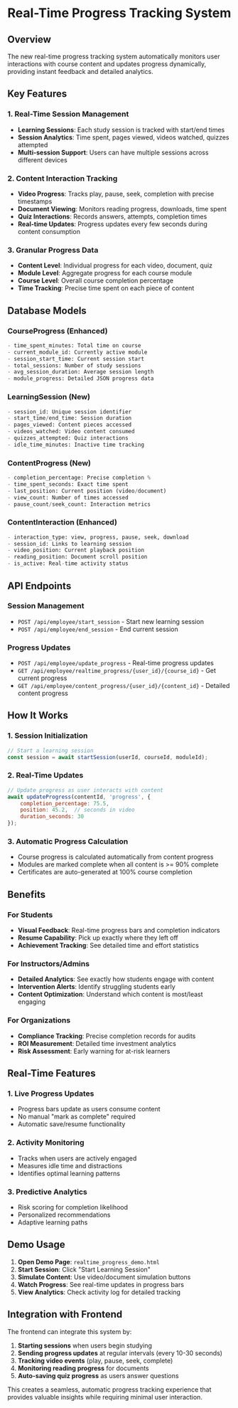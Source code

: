 # Real-Time Progress Tracking System

## Overview
The new real-time progress tracking system automatically monitors user interactions with course content and updates progress dynamically, providing instant feedback and detailed analytics.

## Key Features

### 1. **Real-Time Session Management**
- **Learning Sessions**: Each study session is tracked with start/end times
- **Session Analytics**: Time spent, pages viewed, videos watched, quizzes attempted
- **Multi-session Support**: Users can have multiple sessions across different devices

### 2. **Content Interaction Tracking**
- **Video Progress**: Tracks play, pause, seek, completion with precise timestamps
- **Document Viewing**: Monitors reading progress, downloads, time spent
- **Quiz Interactions**: Records answers, attempts, completion times
- **Real-time Updates**: Progress updates every few seconds during content consumption

### 3. **Granular Progress Data**
- **Content Level**: Individual progress for each video, document, quiz
- **Module Level**: Aggregate progress for each course module
- **Course Level**: Overall course completion percentage
- **Time Tracking**: Precise time spent on each piece of content

## Database Models

### CourseProgress (Enhanced)
```python
- time_spent_minutes: Total time on course
- current_module_id: Currently active module
- session_start_time: Current session start
- total_sessions: Number of study sessions
- avg_session_duration: Average session length
- module_progress: Detailed JSON progress data
```

### LearningSession (New)
```python
- session_id: Unique session identifier
- start_time/end_time: Session duration
- pages_viewed: Content pieces accessed
- videos_watched: Video content consumed
- quizzes_attempted: Quiz interactions
- idle_time_minutes: Inactive time tracking
```

### ContentProgress (New)
```python
- completion_percentage: Precise completion %
- time_spent_seconds: Exact time spent
- last_position: Current position (video/document)
- view_count: Number of times accessed
- pause_count/seek_count: Interaction metrics
```

### ContentInteraction (Enhanced)
```python
- interaction_type: view, progress, pause, seek, download
- session_id: Links to learning session
- video_position: Current playback position
- reading_position: Document scroll position
- is_active: Real-time activity status
```

## API Endpoints

### Session Management
- `POST /api/employee/start_session` - Start new learning session
- `POST /api/employee/end_session` - End current session

### Progress Updates
- `POST /api/employee/update_progress` - Real-time progress updates
- `GET /api/employee/realtime_progress/{user_id}/{course_id}` - Get current progress
- `GET /api/employee/content_progress/{user_id}/{content_id}` - Detailed content progress

## How It Works

### 1. **Session Initialization**
```javascript
// Start a learning session
const session = await startSession(userId, courseId, moduleId);
```

### 2. **Real-Time Updates**
```javascript
// Update progress as user interacts with content
await updateProgress(contentId, 'progress', {
    completion_percentage: 75.5,
    position: 45.2,  // seconds in video
    duration_seconds: 30
});
```

### 3. **Automatic Progress Calculation**
- Course progress is calculated automatically from content progress
- Modules are marked complete when all content is >= 90% complete
- Certificates are auto-generated at 100% course completion

## Benefits

### For Students
- **Visual Feedback**: Real-time progress bars and completion indicators
- **Resume Capability**: Pick up exactly where they left off
- **Achievement Tracking**: See detailed time and effort statistics

### For Instructors/Admins
- **Detailed Analytics**: See exactly how students engage with content
- **Intervention Alerts**: Identify struggling students early
- **Content Optimization**: Understand which content is most/least engaging

### For Organizations
- **Compliance Tracking**: Precise completion records for audits
- **ROI Measurement**: Detailed time investment analytics
- **Risk Assessment**: Early warning for at-risk learners

## Real-Time Features

### 1. **Live Progress Updates**
- Progress bars update as users consume content
- No manual "mark as complete" required
- Automatic save/resume functionality

### 2. **Activity Monitoring**
- Tracks when users are actively engaged
- Measures idle time and distractions
- Identifies optimal learning patterns

### 3. **Predictive Analytics**
- Risk scoring for completion likelihood
- Personalized recommendations
- Adaptive learning paths

## Demo Usage

1. **Open Demo Page**: `realtime_progress_demo.html`
2. **Start Session**: Click "Start Learning Session"
3. **Simulate Content**: Use video/document simulation buttons
4. **Watch Progress**: See real-time updates in progress bars
5. **View Analytics**: Check activity log for detailed tracking

## Integration with Frontend

The frontend can integrate this system by:

1. **Starting sessions** when users begin studying
2. **Sending progress updates** at regular intervals (every 10-30 seconds)
3. **Tracking video events** (play, pause, seek, complete)
4. **Monitoring reading progress** for documents
5. **Auto-saving quiz progress** as users answer questions

This creates a seamless, automatic progress tracking experience that provides valuable insights while requiring minimal user interaction.
